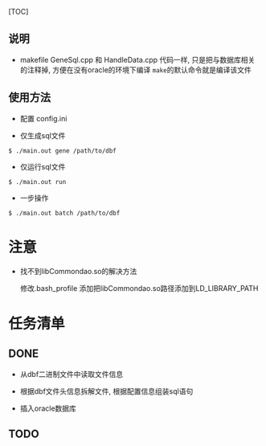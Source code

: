 [TOC]

## 说明

* makefile
GeneSql.cpp 和 HandleData.cpp 代码一样, 只是把与数据库相关的注释掉, 方便在没有oracle的环境下编译 
`make`的默认命令就是编译该文件


## 使用方法

* 配置 config.ini

* 仅生成sql文件

```
$ ./main.out gene /path/to/dbf
```

* 仅运行sql文件

```
$ ./main.out run
```

* 一步操作

```
$ ./main.out batch /path/to/dbf
```


# 注意

* 找不到libCommondao.so的解决方法

  修改.bash_profile 添加把libCommondao.so路径添加到LD_LIBRARY_PATH




# 任务清单

## DONE

* 从dbf二进制文件中读取文件信息

* 根据dbf文件头信息拆解文件, 根据配置信息组装sql语句

* 插入oracle数据库


## TODO


